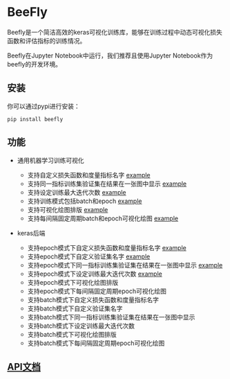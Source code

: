 # BeeFly

Beefly是一个简洁高效的keras可视化训练库，能够在训练过程中动态可视化损失函数和评估指标的训练情况。

Beefly在Jupyter Notebook中运行，我们推荐且使用Jupyter Notebook作为beefly的开发环境。

## 安装
你可以通过pypi进行安装：
```
pip install beefly 
```

## 功能
- 通用机器学习训练可视化
  - 支持自定义损失函数和度量指标名字 [example](/example/example1.py)
  - 支持同一指标训练集验证集在结果在一张图中显示 [example](/example/example2.py)
  - 支持设定训练最大迭代次数 [example](/example/example3.py)
  - 支持训练模式包括batch和epoch [example](/example/example4.py)
  - 支持可视化绘图排版 [example](/example/example5.py)
  - 支持每间隔固定周期batch和epoch可视化绘图 [example](/example/example6.py)

- keras后端
  - 支持epoch模式下自定义损失函数和度量指标名字 [example](/example/example7.py)
  - 支持epoch模式下自定义验证集名字 [example](/example/example8.py)
  - 支持epoch模式下同一指标训练集验证集在结果在一张图中显示 [example](/example/example8.py)
  - 支持epoch模式下设定训练最大迭代次数 [example](/example/example9.py)
  - 支持epoch模式下可视化绘图排版
  - 支持epoch模式下每间隔固定周期epoch可视化绘图
  - 支持batch模式下自定义损失函数和度量指标名字
  - 支持batch模式下自定义验证集名字
  - 支持batch模式下同一指标训练集验证集在结果在一张图中显示
  - 支持batch模式下设定训练最大迭代次数
  - 支持batch模式下可视化绘图排版
  - 支持batch模式下每间隔固定周期epoch可视化绘图

## [API文档](/document/Chinese_API.md)
